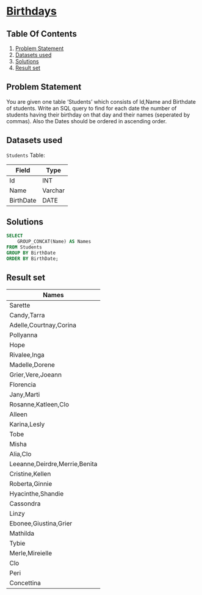 # [Birthdays](https://www.interviewbit.com/problems/birthdays/)

## Table Of Contents
1. [Problem Statement](#problem-statement)
2. [Datasets used](#datasets-used)
3. [Solutions](#solutions)
4. [Result set](#result-set)

## Problem Statement

You are given one table ‘Students’ which consists of Id,Name and Birthdate of students. Write an SQL query to find for each date the number of students having their birthday on that day and their names (seperated by commas). Also the Dates should be ordered in ascending order.

## Datasets used

```Students``` Table:

| Field     | Type    |
| --------- | ------- |
| Id        | INT     |
| Name      | Varchar |
| BirthDate | DATE    |

## Solutions

```sql
SELECT
    GROUP_CONCAT(Name) AS Names
FROM Students
GROUP BY BirthDate
ORDER BY BirthDate;
```

## Result set

| **Names**                     |
| ----------------------------- |
| Sarette                       |
| Candy,Tarra                   |
| Adelle,Courtnay,Corina        |
| Pollyanna                     |
| Hope                          |
| Rivalee,Inga                  |
| Madelle,Dorene                |
| Grier,Vere,Joeann             |
| Florencia                     |
| Jany,Marti                    |
| Rosanne,Katleen,Clo           |
| Alleen                        |
| Karina,Lesly                  |
| Tobe                          |
| Misha                         |
| Alia,Clo                      |
| Leeanne,Deirdre,Merrie,Benita |
| Cristine,Kellen               |
| Roberta,Ginnie                |
| Hyacinthe,Shandie             |
| Cassondra                     |
| Linzy                         |
| Ebonee,Giustina,Grier         |
| Mathilda                      |
| Tybie                         |
| Merle,Mireielle               |
| Clo                           |
| Peri                          |
| Concettina                    |